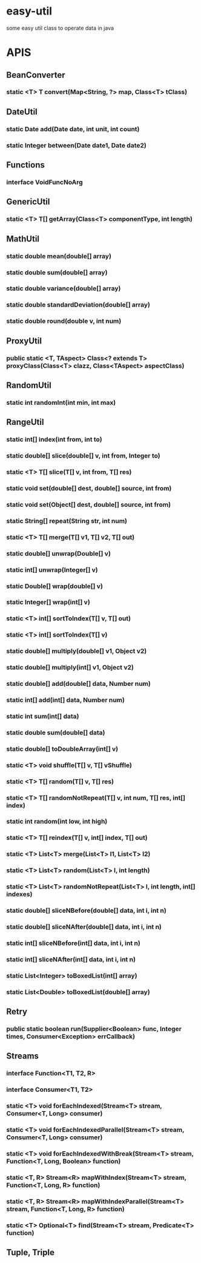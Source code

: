 # easy-util
some easy util class to operate data in java

# APIS 

## BeanConverter

### static \<T> T convert(Map<String, ?> map, Class\<T> tClass)

## DateUtil

### static Date add(Date date, int unit, int count)
### static Integer between(Date date1, Date date2)

## Functions

### interface VoidFuncNoArg

## GenericUtil

### static \<T> T[] getArray(Class\<T> componentType, int length)

## MathUtil

### static double mean(double[] array)
### static double sum(double[] array)
### static double variance(double[] array)
### static double standardDeviation(double[] array)
### static double round(double v, int num)

## ProxyUtil

### public static  \<T, TAspect> Class<? extends T> proxyClass(Class\<T> clazz, Class\<TAspect> aspectClass)

## RandomUtil

### static int randomInt(int min, int max)

## RangeUtil

### static int[] index(int from, int to)
### static double[] slice(double[] v, int from, Integer to)
### static \<T> T[] slice(T[] v, int from, T[] res)
### static void set(double[] dest, double[] source, int from)
### static void set(Object[] dest, double[] source, int from)
### static String[] repeat(String str, int num)
### static \<T> T[] merge(T[] v1, T[] v2, T[] out)
### static double[] unwrap(Double[] v)
### static int[] unwrap(Integer[] v)
### static Double[] wrap(double[] v)
### static Integer[] wrap(int[] v)
### static \<T> int[] sortToIndex(T[] v, T[] out)
### static \<T> int[] sortToIndex(T[] v)
### static double[] multiply(double[] v1, Object v2)
### static double[] multiply(int[] v1, Object v2)
### static double[] add(double[] data, Number num)
### static int[] add(int[] data, Number num)
### static int sum(int[] data)
### static double sum(double[] data)
### static double[] toDoubleArray(int[] v)
### static \<T> void shuffle(T[] v, T[] vShuffle)
### static \<T> T[] random(T[] v, T[] res)
### static \<T> T[] randomNotRepeat(T[] v, int num, T[] res, int[] index)
### static int random(int low, int high)
### static \<T> T[] reindex(T[] v, int[] index, T[] out)
### static \<T> List\<T> merge(List\<T> l1, List\<T> l2)
### static \<T> List\<T> random(List\<T> l, int length)
### static \<T> List\<T> randomNotRepeat(List\<T> l, int length, int[] indexes)
### static double[] sliceNBefore(double[] data, int i, int n)
### static double[] sliceNAfter(double[] data, int i, int n)
### static int[] sliceNBefore(int[] data, int i, int n)
### static int[] sliceNAfter(int[] data, int i, int n)
### static List\<Integer> toBoxedList(int[] array)
### static List\<Double> toBoxedList(double[] array)

## Retry

### public static boolean run(Supplier\<Boolean> func, Integer times, Consumer\<Exception> errCallback)

## Streams

### interface Function<T1, T2, R>
### interface Consumer<T1, T2>
### static \<T> void forEachIndexed(Stream\<T> stream, Consumer<T, Long> consumer)
### static \<T> void forEachIndexedParallel(Stream\<T> stream, Consumer<T, Long> consumer)
### static \<T> void forEachIndexedWithBreak(Stream\<T> stream, Function<T, Long, Boolean> function)
### static \<T, R> Stream\<R> mapWithIndex(Stream\<T> stream, Function<T, Long, R> function)
### static \<T, R> Stream\<R> mapWithIndexParallel(Stream\<T> stream, Function<T, Long, R> function)
### static \<T> Optional\<T> find(Stream\<T> stream, Predicate\<T> function)

## Tuple, Triple
